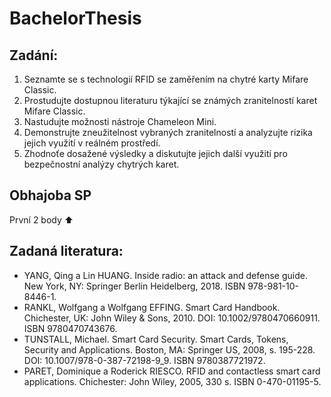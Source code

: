 # BachelorThesis

## Zadání:
1. Seznamte se s technologií RFID se zaměřením na chytré karty Mifare Classic.
2. Prostudujte dostupnou literaturu týkající se známých zranitelností karet Mifare Classic.
3. Nastudujte možnosti nástroje Chameleon Mini.
4. Demonstrujte zneužitelnost vybraných zranitelností a analyzujte rizika jejich využití v reálném prostředí.
5. Zhodnoťe dosažené výsledky a diskutujte jejich další využití pro bezpečnostní analýzy chytrých karet.

## Obhajoba SP
První 2 body :arrow_up: 

## Zadaná literatura:
- YANG, Qing a Lin HUANG. Inside radio: an attack and defense guide. New York, NY: Springer Berlin Heidelberg, 2018. ISBN 978-981-10-8446-1.
- RANKL, Wolfgang a Wolfgang EFFING. Smart Card Handbook. Chichester, UK: John Wiley & Sons, 2010. DOI: 10.1002/9780470660911. ISBN 9780470743676.
- TUNSTALL, Michael. Smart Card Security. Smart Cards, Tokens, Security and Applications. Boston, MA: Springer US, 2008, s. 195-228. DOI: 10.1007/978-0-387-72198-9_9. ISBN 9780387721972.
- PARET, Dominique a Roderick RIESCO. RFID and contactless smart card applications. Chichester: John Wiley, 2005, 330 s. ISBN 0-470-01195-5.